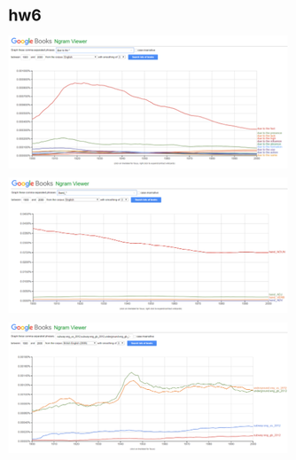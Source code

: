 # hw6

![](https://github.com/alkoloshko/hw6/blob/master/%D0%A1%D0%BD%D0%B8%D0%BC%D0%BE%D0%BA181.PNG)

![](https://github.com/alkoloshko/hw6/blob/master/%D0%A1%D0%BD%D0%B8%D0%BC%D0%BE%D0%BA182.PNG)

![](https://github.com/alkoloshko/hw6/blob/master/%D0%A1%D0%BD%D0%B8%D0%BC%D0%BE%D0%BA183.PNG)

